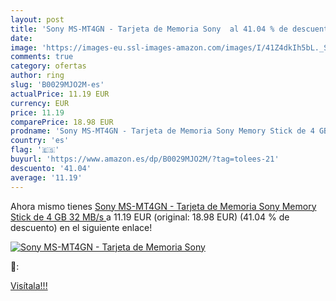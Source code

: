 ```yaml
---
layout: post
title: 'Sony MS-MT4GN - Tarjeta de Memoria Sony  al 41.04 % de descuento'
date: 
image: 'https://images-eu.ssl-images-amazon.com/images/I/41Z4dkIh5bL._SL200_.jpg'
comments: true
category: ofertas
author: ring
slug: 'B0029MJO2M-es'
actualPrice: 11.19 EUR
currency: EUR
price: 11.19
comparePrice: 18.98 EUR
prodname: 'Sony MS-MT4GN - Tarjeta de Memoria Sony Memory Stick de 4 GB  32 MB/s '
country: 'es'
flag: '🇪🇸'
buyurl: 'https://www.amazon.es/dp/B0029MJO2M/?tag=tolees-21'
descuento: '41.04'
average: '11.19'
---
```


Ahora mismo tienes [Sony MS-MT4GN - Tarjeta de Memoria Sony Memory Stick de 4 GB  32 MB/s ](https://www.amazon.es/dp/B0029MJO2M/?tag=tolees-21) a 11.19 EUR (original: 18.98 EUR) (41.04 %  de descuento) en el siguiente enlace!

[![Sony MS-MT4GN - Tarjeta de Memoria Sony ](https://images-eu.ssl-images-amazon.com/images/I/41Z4dkIh5bL._SL200_.jpg)](https://www.amazon.es/dp/B0029MJO2M/?tag=tolees-21)

🔎:


[Visítala!!!](https://www.amazon.es/dp/B0029MJO2M/?tag=tolees-21)
